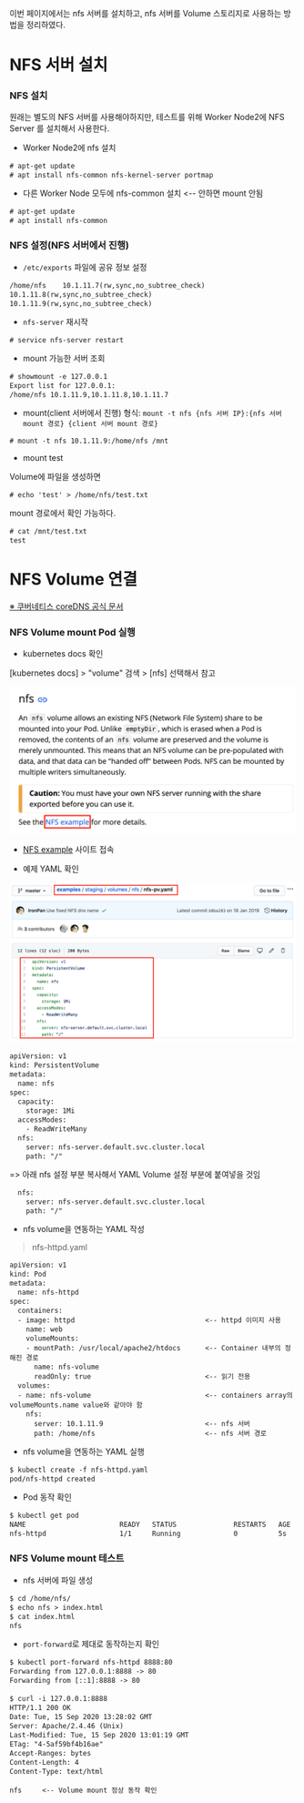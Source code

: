 
이번 페이지에서는 nfs 서버를 설치하고, nfs 서버를 Volume 스토리지로 사용하는 방법을 정리하였다.

# NFS 서버 설치

### NFS 설치

원래는 별도의 NFS 서버를 사용해야하지만, 테스트를 위해 Worker Node2에 NFS Server 를 설치해서 사용한다.

* Worker Node2에 nfs 설치
```
# apt-get update
# apt install nfs-common nfs-kernel-server portmap
```

* 다른 Worker Node 모두에 nfs-common 설치 <-- 안하면 mount 안됨
```
# apt-get update
# apt install nfs-common
```

### NFS 설정(NFS 서버에서 진행)

* `/etc/exports` 파일에 공유 정보 설정
```
/home/nfs    10.1.11.7(rw,sync,no_subtree_check) 10.1.11.8(rw,sync,no_subtree_check) 10.1.11.9(rw,sync,no_subtree_check)
```

* `nfs-server` 재시작
```
# service nfs-server restart
```

* mount 가능한 서버 조회
```
# showmount -e 127.0.0.1
Export list for 127.0.0.1:
/home/nfs 10.1.11.9,10.1.11.8,10.1.11.7
```

* mount(client 서버에서 진행)
형식: `mount -t nfs {nfs 서버 IP}:{nfs 서버 mount 경로} {client 서버 mount 경로}`
```
# mount -t nfs 10.1.11.9:/home/nfs /mnt
```

* mount test

Volume에 파일을 생성하면
```
# echo 'test' > /home/nfs/test.txt
```

mount 경로에서 확인 가능하다.
```
# cat /mnt/test.txt
test
```

# NFS Volume 연결

[※ 쿠버네티스 coreDNS 공식 문서](https://kubernetes.io/docs/concepts/storage/volumes/)

### NFS Volume mount Pod 실행

* kubernetes docs 확인

[kubernetes docs] > "volume" 검색 > [nfs] 선택해서 참고

![](/k8s-core-concepts/images/15-Volume2-nfs-1.png)

* [NFS example](https://github.com/kubernetes/examples/tree/master/staging/volumes/nfs) 사이트 접속


* 예제 YAML 확인

![](/k8s-core-concepts/images/15-Volume2-nfs-2.png)

```
apiVersion: v1
kind: PersistentVolume
metadata:
  name: nfs
spec:
  capacity:
    storage: 1Mi
  accessModes:
    - ReadWriteMany
  nfs:
    server: nfs-server.default.svc.cluster.local
    path: "/"
```

=> 아래 nfs 설정 부분 복사해서 YAML Volume 설정 부분에 붙여넣을 것임
```
  nfs:
    server: nfs-server.default.svc.cluster.local
    path: "/"
```

* nfs volume을 연동하는 YAML 작성

> nfs-httpd.yaml
```
apiVersion: v1
kind: Pod
metadata:
  name: nfs-httpd
spec:
  containers:
  - image: httpd                                <-- httpd 이미지 사용
    name: web
    volumeMounts:
    - mountPath: /usr/local/apache2/htdocs      <-- Container 내부의 정해진 경로
      name: nfs-volume
      readOnly: true                            <-- 읽기 전용
  volumes:
  - name: nfs-volume                            <-- containers array의 volumeMounts.name value와 같아야 함
    nfs:
      server: 10.1.11.9                         <-- nfs 서버
      path: /home/nfs                           <-- nfs 서버 경로
```

* nfs volume을 연동하는 YAML 실행
```
$ kubectl create -f nfs-httpd.yaml
pod/nfs-httpd created
```

* Pod 동작 확인
```
$ kubectl get pod 
NAME                       READY   STATUS              RESTARTS   AGE
nfs-httpd                  1/1     Running             0          5s
```

### NFS Volume mount 테스트

* nfs 서버에 파일 생성
```
$ cd /home/nfs/
$ echo nfs > index.html
$ cat index.html
nfs
```

* `port-forward`로 제대로 동작하는지 확인
```
$ kubectl port-forward nfs-httpd 8888:80
Forwarding from 127.0.0.1:8888 -> 80
Forwarding from [::1]:8888 -> 80

$ curl -i 127.0.0.1:8888
HTTP/1.1 200 OK
Date: Tue, 15 Sep 2020 13:28:02 GMT
Server: Apache/2.4.46 (Unix)
Last-Modified: Tue, 15 Sep 2020 13:01:19 GMT
ETag: "4-5af59bf4b16ae"
Accept-Ranges: bytes
Content-Length: 4
Content-Type: text/html

nfs     <-- Volume mount 정상 동작 확인
```

